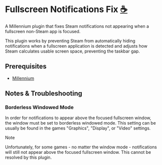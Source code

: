 # Fullscreen Notifications Fix <a href='https://ko-fi.com/X8X554X28' target='_blank'>☕</a>

A Millennium plugin that fixes Steam notifications not appearing when a fullscreen non-Steam app is focused.

This plugin works by preventing Steam from automatically hiding notifications when a fullscreen application is detected and adjusts how Steam calculates usable screen space, preventing the taskbar gap.

## Prerequisites

- [Millennium](https://steambrew.app/)

## Notes & Troubleshooting

### Borderless Windowed Mode

In order for notifications to appear above the focused fullscreen window, the window must be set to borderless windowed mode. This setting can be usually be found in the games "Graphics", "Display", or "Video" settings.

> [!NOTE]
> Unfortunately, for some games - no matter the window mode - notifications will still not appear above the focused fullscreen window. This cannot be resolved by this plugin.
